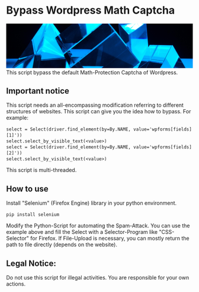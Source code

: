 # Bypass Wordpress Math Captcha
![alt-text](https://github.com/FabianOnSecurity/bypass-math-captcha/blob/main/images/math_bypass.jpg)
This script bypass the default Math-Protection Captcha of Wordpress.
## Important notice
This script needs an all-encompassing modification referring to different structures of websites. This script can give you the idea how to bypass.
For example:
```
select = Select(driver.find_element(by=By.NAME, value='wpforms[fields][1]'))
select.select_by_visible_text(<value>)
select = Select(driver.find_element(by=By.NAME, value='wpforms[fields][2]'))
select.select_by_visible_text(<value>)
```

This script is multi-threaded.
## How to use
Install "Selenium" (Firefox Engine) library in your python environment.
```
pip install selenium
```
Modify the Python-Script for automating the Spam-Attack. You can use the example above and fill the Select with a Selector-Program like "CSS-Selector" for Firefox. If File-Upload is necessary, you can mostly return the path to file directly (depends on the website).
## Legal Notice:
Do not use this script for illegal activities. You are responsible for your own actions.

